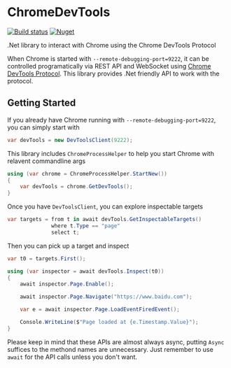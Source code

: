 # ChromeDevTools

[![Build status](https://ci.appveyor.com/api/projects/status/yvk96lqo7xgj5ib7?svg=true)](https://ci.appveyor.com/project/diryboy/chromedevtools)
[![Nuget](https://img.shields.io/nuget/v/DumbPrograms.ChromeDevTools.svg?logo=nuget)](https://www.nuget.org/packages/DumbPrograms.ChromeDevTools)

.Net library to interact with Chrome using the Chrome DevTools Protocol

When Chrome is started with `--remote-debugging-port=9222`, it can be controlled programatically via REST API and WebSocket using [Chrome DevTools Protocol](https://chromedevtools.github.io/devtools-protocol/).
This library provides .Net friendly API to work with the protocol.

## Getting Started

If you already have Chrome running with `--remote-debugging-port=9222`, you can simply start with

```C#
var devTools = new DevToolsClient(9222);
```

This library includes `ChromeProcessHelper` to help you start Chrome with relavent commandline args

```C#
using (var chrome = ChromeProcessHelper.StartNew())
{
    var devTools = chrome.GetDevTools();
}
```

Once you have `DevToolsClient`, you can explore inspectable targets

```C#
var targets = from t in await devTools.GetInspectableTargets()
              where t.Type == "page"
              select t;
```

Then you can pick up a target and inspect

```C#
var t0 = targets.First();

using (var inspector = await devTools.Inspect(t0))
{
    await inspector.Page.Enable();

    await inspector.Page.Navigate("https://www.baidu.com");

    var e = await inspector.Page.LoadEventFiredEvent();

    Console.WriteLine($"Page loaded at {e.Timestamp.Value}");
}
```

Please keep in mind that these APIs are almost always async, putting `Async` suffices to the methond names are unnecessary.
Just remember to use `await` for the API calls unless you don't want.
